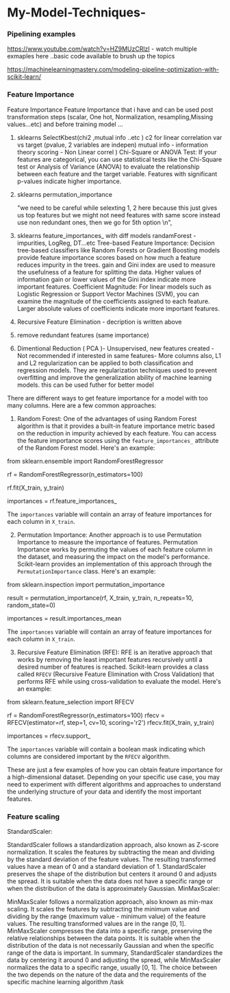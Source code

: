 # My-Model-Techniques-
### Pipelining examples 
https://www.youtube.com/watch?v=HZ9MUzCRlzI  -  watch multiple exmaples here ..basic code available to brush up the topics 

https://machinelearningmastery.com/modeling-pipeline-optimization-with-scikit-learn/


### Feature Importance
Feature Importance
Feature Importance that i have  and can be used post transformation steps (scalar, One hot, Normalization, resampling,Missing values...etc) and before training model ...

1. sklearns SelectKbest(chi2 ,mutual info ..etc ) c2 for linear correlation var vs target (pvalue, 2 variables are indepen)
  mutual info - information theory scoring - Non Linear correl )
Chi-Square or ANOVA Test: If your features are categorical, you can use statistical tests like the Chi-Square test or Analysis of Variance (ANOVA) to evaluate the relationship between each feature and the target variable. Features with significant p-values indicate higher importance.
  
3. sklearns permutation_importance

      "we need to be careful while selexting 1, 2 here because this just gives us top features but we might not need features with same score instead use non redundant ones, then we go for 5th option \n", 

4. sklearns feature_importances_ with diff models  randamForest - impurities, LogReg, DT...etc
Tree-based Feature Importance: Decision tree-based classifiers like Random Forests or Gradient Boosting models provide feature importance scores based on how much a feature reduces impurity in the trees. gain and Gini index are used to measure the usefulness of a feature for splitting the data. Higher values of information gain or lower values of the Gini index indicate more important features.
Coefficient Magnitude: For linear models such as Logistic Regression or Support Vector Machines (SVM), you can examine the magnitude of the coefficients assigned to each feature. Larger absolute values of coefficients indicate more important features.

6. Recursive Feature Elimination  - decription is written above 

7. remove redundant features (same importance)

5. Dimentional Reduction (  PCA )- Unsupervised, new features created - Not recommended if interested in same features- More columns
   also, L1 and L2 regularization can be applied to both classification and regression models. They are regularization techniques used to prevent overfitting and improve the generalization ability of machine learning models. this can be used futher for better model 



There are different ways to get feature importance for a model with too many columns. Here are a few common approaches:

1. Random Forest: One of the advantages of using Random Forest algorithm is that it provides a built-in feature importance metric based on the reduction in impurity achieved by each feature. You can access the feature importance scores using the `feature_importances_` attribute of the Random Forest model. Here's an example:


from sklearn.ensemble import RandomForestRegressor

rf = RandomForestRegressor(n_estimators=100)

rf.fit(X_train, y_train)

importances = rf.feature_importances_

The `importances` variable will contain an array of feature importances for each column in `X_train`.

2. Permutation Importance: Another approach is to use Permutation Importance to measure the importance of features. Permutation Importance works by permuting the values of each feature column in the dataset, and measuring the impact on the model's performance. Scikit-learn provides an implementation of this approach through the `PermutationImportance` class. Here's an example:


from sklearn.inspection import permutation_importance

result = permutation_importance(rf, X_train, y_train, n_repeats=10, random_state=0)

importances = result.importances_mean

The `importances` variable will contain an array of feature importances for each column in `X_train`.

3. Recursive Feature Elimination (RFE): RFE is an iterative approach that works by removing the least important features recursively until a desired number of features is reached. Scikit-learn provides a class called `RFECV` (Recursive Feature Elimination with Cross Validation) that performs RFE while using cross-validation to evaluate the model. Here's an example:


from sklearn.feature_selection import RFECV

rf = RandomForestRegressor(n_estimators=100)
rfecv = RFECV(estimator=rf, step=1, cv=10, scoring='r2')
rfecv.fit(X_train, y_train)

importances = rfecv.support_

The `importances` variable will contain a boolean mask indicating which columns are considered important by the `RFECV` algorithm.

These are just a few examples of how you can obtain feature importance for a high-dimensional dataset. Depending on your specific use case, you may need to experiment with different algorithms and approaches to understand the underlying structure of your data and identify the most important features.
### Feature scaling 
StandardScaler:

StandardScaler follows a standardization approach, also known as Z-score normalization.
It scales the features by subtracting the mean and dividing by the standard deviation of the feature values.
The resulting transformed values have a mean of 0 and a standard deviation of 1.
StandardScaler preserves the shape of the distribution but centers it around 0 and adjusts the spread.
It is suitable when the data does not have a specific range or when the distribution of the data is approximately Gaussian.
MinMaxScaler:

MinMaxScaler follows a normalization approach, also known as min-max scaling.
It scales the features by subtracting the minimum value and dividing by the range (maximum value - minimum value) of the feature values.
The resulting transformed values are in the range [0, 1].
MinMaxScaler compresses the data into a specific range, preserving the relative relationships between the data points.
It is suitable when the distribution of the data is not necessarily Gaussian and when the specific range of the data is important.
In summary, StandardScaler standardizes the data by centering it around 0 and adjusting the spread, while MinMaxScaler normalizes the data to a specific range, usually [0, 1]. The choice between the two depends on the nature of the data and the requirements of the specific machine learning algorithm /task

